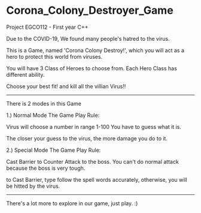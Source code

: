 # Corona_Colony_Destroyer_Game
Project EGCO112 - First year C++

Due to the COVID-19, We found many people's hatred to the virus.

This is a Game, named 'Corona Colony Destroy!', which you will act
as a hero to protect this world from viruses.

You will have 3 Class of Heroes to choose from.
Each Hero Class has different ability.

Choose your best fit! and kill all the villian Virus!!

--------------------
There is 2 modes in this Game

1.) Normal Mode
The Game Play Rule:

Virus will choose a number in range 1-100
You have to guess what it is.

The closer your guess to the virus, 
the more damage you do to it.

2.) Special Mode
The Game Play Rule:

Cast Barrier to Counter Attack to the boss.
You can't do normal attack because the boss is very tough.

to Cast Barrier, type follow the spell words accurately,
otherwise, you will be hitted by the virus.

---------------------
There's a lot more to explore in our game, just play. :)
